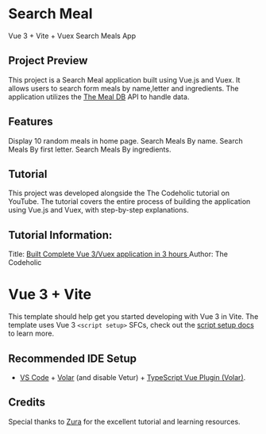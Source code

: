 # Search Meal

Vue 3 + Vite + Vuex Search Meals App

## Project Preview

This project is a Search Meal application built using Vue.js and Vuex. It allows users to search form meals by name,letter and ingredients. The application utilizes the <a href="https://www.themealdb.com/" target="_blank">The Meal DB</a> API to handle data.

## Features

Display 10 random meals in home page.
Search Meals By name.
Search Meals By first letter.
Search Meals By ingredients.

## Tutorial

This project was developed alongside the The Codeholic tutorial on YouTube. The tutorial covers the entire process of building the application using Vue.js and Vuex, with step-by-step explanations.

## Tutorial Information:

Title: <a href="https://www.youtube.com/watch?v=cfiN8lCA3RM" target="_blank">Built Complete Vue 3/Vuex application in 3 hours
</a>
Author: The Codeholic

# Vue 3 + Vite

This template should help get you started developing with Vue 3 in Vite. The template uses Vue 3 `<script setup>` SFCs, check out the [script setup docs](https://v3.vuejs.org/api/sfc-script-setup.html#sfc-script-setup) to learn more.

## Recommended IDE Setup

- [VS Code](https://code.visualstudio.com/) + [Volar](https://marketplace.visualstudio.com/items?itemName=Vue.volar) (and disable Vetur) + [TypeScript Vue Plugin (Volar)](https://marketplace.visualstudio.com/items?itemName=Vue.vscode-typescript-vue-plugin).

## Credits

Special thanks to <a href="https://www.youtube.com/@TheCodeholic" target="_blank">Zura</a> for the excellent tutorial and learning resources.